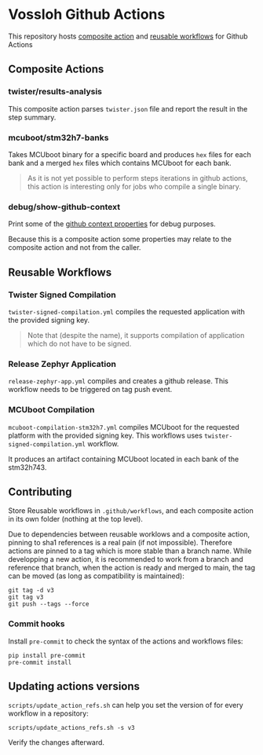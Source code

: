 # Vossloh Github Actions

This repository hosts [composite action](https://docs.github.com/en/actions/creating-actions/creating-a-composite-action) and [reusable workflows](https://docs.github.com/en/actions/using-workflows/reusing-workflows) for Github Actions

## Composite Actions
### twister/results-analysis
This composite action parses `twister.json` file and report the result in the step summary.


### mcuboot/stm32h7-banks
Takes MCUboot binary for a specific board and produces `hex` files for each bank and a merged `hex` files which contains MCUboot for each bank.

> As it is not yet possible to perform steps iterations in github actions, this action is interesting only for jobs who compile a single binary.


### debug/show-github-context
Print some of the [github context properties](https://docs.github.com/en/actions/learn-github-actions/contexts#github-context) for debug purposes.

Because this is a composite action some properties may relate to the composite action and not from the caller.

## Reusable Workflows
### Twister Signed Compilation
`twister-signed-compilation.yml` compiles the requested application with the provided signing key.
> Note that (despite the name), it supports compilation of application which do not have to be signed.

### Release Zephyr Application
`release-zephyr-app.yml` compiles and creates a github release. This workflow needs to be triggered on tag push event.

### MCUboot Compilation
`mcuboot-compilation-stm32h7.yml` compiles MCUboot for the requested platform with the provided signing key.
This workflows uses `twister-signed-compilation.yml` workflow.

It produces an artifact containing MCUboot located in each bank of the stm32h743.

## Contributing
Store Reusable workflows in `.github/workflows`, and each composite action in its own folder (nothing at the top level).

Due to dependencies between reusable worklows and a composite action, pinning to sha1 references is a real pain (if not impossible). Therefore actions are pinned to a tag which is more stable than a branch name.
While developping a new action, it is recommended to work from a branch and reference that branch, when the action is ready and merged to main, the tag can be moved (as long as compatibility is maintained):

```
git tag -d v3
git tag v3
git push --tags --force
```

### Commit hooks
Install `pre-commit` to check the syntax of the actions and workflows files:
```
pip install pre-commit
pre-commit install
```

## Updating actions versions
`scripts/update_action_refs.sh` can help you set the version of for every workflow in a repository:
```
scripts/update_actions_refs.sh -s v3
```
Verify the changes afterward.
